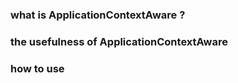 
### what is ApplicationContextAware ?

### the usefulness of ApplicationContextAware

### how to use



